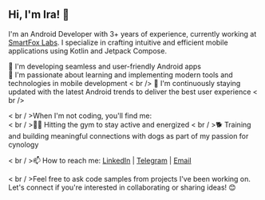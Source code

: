 ## Hi, I'm Ira! 👋

I'm an Android Developer with 3+ years of experience, currently working at [SmartFox Labs](https://play.google.com/store/apps/developer?id=SmartFox+Labs&hl=en). I specialize in crafting intuitive and efficient mobile applications using Kotlin and Jetpack Compose.  

🌟 I'm developing seamless and user-friendly Android apps <br />
🚀 I'm passionate about learning and implementing modern tools and technologies in mobile development < br />
🌱 I'm continuously staying updated with the latest Android trends to deliver the best user experience < br />

< br / >When I'm not coding, you'll find me:  
< br / >🏋️‍♀️ Hitting the gym to stay active and energized
< br / >🐕 Training and building meaningful connections with dogs as part of my passion for cynology

< br / >📫 How to reach me: [LinkedIn](https://www.linkedin.com/in/ira-kosenkova-1206b9232/) | [Telegram](https://web.telegram.org/k/#@ir_ock) | [Email](Lrinakos2002@gmail.com)

< br / >Feel free to ask code samples from projects I've been working on. Let's connect if you're interested in collaborating or sharing ideas! 😊
<!--
**irockk/irockk** is a ✨ _special_ ✨ repository because its `README.md` (this file) appears on your GitHub profile.

Here are some ideas to get you started:

- 🔭 I’m currently working on ...
- 🌱 I’m currently learning ...
- 👯 I’m looking to collaborate on ...
- 🤔 I’m looking for help with ...
- 💬 Ask me about ...
- 📫 How to reach me: ...
- 😄 Pronouns: ...
- ⚡ Fun fact: ...
-->
